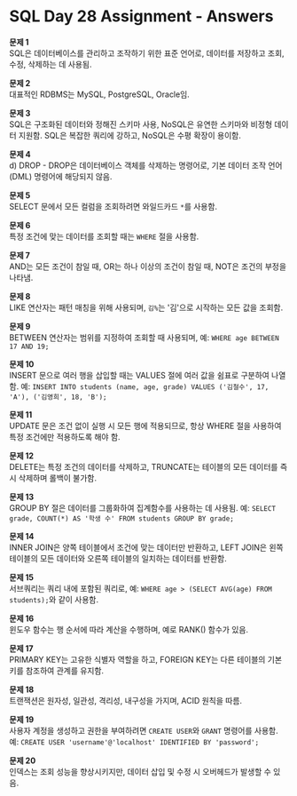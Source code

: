 # SQL Day 28 Assignment - Answers

**문제 1**  
SQL은 데이터베이스를 관리하고 조작하기 위한 표준 언어로, 데이터를 저장하고 조회, 수정, 삭제하는 데 사용됨. 

**문제 2**  
대표적인 RDBMS는 MySQL, PostgreSQL, Oracle임. 

**문제 3**  
SQL은 구조화된 데이터와 정해진 스키마 사용, NoSQL은 유연한 스키마와 비정형 데이터 지원함. SQL은 복잡한 쿼리에 강하고, NoSQL은 수평 확장이 용이함. 

**문제 4**  
d) DROP - DROP은 데이터베이스 객체를 삭제하는 명령어로, 기본 데이터 조작 언어(DML) 명령어에 해당되지 않음.

**문제 5**  
SELECT 문에서 모든 컬럼을 조회하려면 와일드카드 `*`를 사용함. 

**문제 6**  
특정 조건에 맞는 데이터를 조회할 때는 `WHERE` 절을 사용함. 

**문제 7**  
AND는 모든 조건이 참일 때, OR는 하나 이상의 조건이 참일 때, NOT은 조건의 부정을 나타냄. 

**문제 8**  
LIKE 연산자는 패턴 매칭을 위해 사용되며, `김%`는 '김'으로 시작하는 모든 값을 조회함. 

**문제 9**  
BETWEEN 연산자는 범위를 지정하여 조회할 때 사용되며, 예: `WHERE age BETWEEN 17 AND 19;`

**문제 10**  
INSERT 문으로 여러 행을 삽입할 때는 VALUES 절에 여러 값을 쉼표로 구분하여 나열함. 예: `INSERT INTO students (name, age, grade) VALUES ('김철수', 17, 'A'), ('김영희', 18, 'B');`

**문제 11**  
UPDATE 문은 조건 없이 실행 시 모든 행에 적용되므로, 항상 WHERE 절을 사용하여 특정 조건에만 적용하도록 해야 함. 

**문제 12**  
DELETE는 특정 조건의 데이터를 삭제하고, TRUNCATE는 테이블의 모든 데이터를 즉시 삭제하며 롤백이 불가함. 

**문제 13**  
GROUP BY 절은 데이터를 그룹화하여 집계함수를 사용하는 데 사용됨. 예: `SELECT grade, COUNT(*) AS '학생 수' FROM students GROUP BY grade;`

**문제 14**  
INNER JOIN은 양쪽 테이블에서 조건에 맞는 데이터만 반환하고, LEFT JOIN은 왼쪽 테이블의 모든 데이터와 오른쪽 테이블의 일치하는 데이터를 반환함. 

**문제 15**  
서브쿼리는 쿼리 내에 포함된 쿼리로, 예: `WHERE age > (SELECT AVG(age) FROM students);`와 같이 사용함. 

**문제 16**  
윈도우 함수는 행 순서에 따라 계산을 수행하며, 예로 RANK() 함수가 있음.

**문제 17**  
PRIMARY KEY는 고유한 식별자 역할을 하고, FOREIGN KEY는 다른 테이블의 기본 키를 참조하여 관계를 유지함. 

**문제 18**  
트랜잭션은 원자성, 일관성, 격리성, 내구성을 가지며, ACID 원칙을 따름.

**문제 19**  
사용자 계정을 생성하고 권한을 부여하려면 `CREATE USER`와 `GRANT` 명령어를 사용함. 예: `CREATE USER 'username'@'localhost' IDENTIFIED BY 'password';`

**문제 20**  
인덱스는 조회 성능을 향상시키지만, 데이터 삽입 및 수정 시 오버헤드가 발생할 수 있음.
